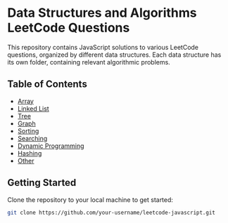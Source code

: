 # Data Structures and Algorithms LeetCode Questions

This repository contains JavaScript solutions to various LeetCode questions, organized by different data structures. Each data structure has its own folder, containing relevant algorithmic problems.

## Table of Contents

- [Array](./Arrays&Strings)
- [Linked List](./linked-list)
- [Tree](./tree)
- [Graph](./graph)
- [Sorting](./sorting)
- [Searching](./searching)
- [Dynamic Programming](./dynamic-programming)
- [Hashing](./hashing)
- [Other](./other)

## Getting Started

Clone the repository to your local machine to get started:

```bash
git clone https://github.com/your-username/leetcode-javascript.git
